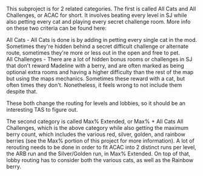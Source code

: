 This subproject is for 2 related categories. The first is called All Cats and All Challenges, or ACAC for short. It involves beating every level in SJ while also petting every cat and playing every secret challenge room. More info on these two criteria can be found here:

All Cats - All Cats is done is by adding in petting every single cat in the mod. Sometimes they're hidden behind a secret difficult challenge or alternate route, sometimes they're more or less out in the open and free to pet.
<br>All Challenges - There are a lot of hidden bonus rooms or challenges in SJ that don't reward Madeline with a berry, and are often marked as being optional extra rooms and having a higher difficulty than the rest of the map but using the maps mechanics. Sometimes these reward with a cat, but often times they don't. Nonetheless, it feels wrong to not include them despite that.

These both change the routing for levels and lobbies, so it should be an interesting TAS to figure out.

The second category is called Max% Extended, or Max% + All Cats All Challenges, which is the above category while also getting the maximum berry count, which includes the various red, silver, golden, and rainbow berries (see the Max% portion of this project for more information). A lot of rerouting needs to be done in order to fit ACAC into 2 distinct runs per level, the ARB run and the Silver/Golden run, in Max% Extended. On top of that, lobby routing has to consider both the various cats, as well as the Rainbow berry.
